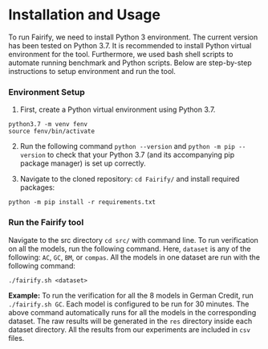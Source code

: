 # Installation and Usage

To run Fairify, we need to install Python 3 environment. The current version has been tested on Python 3.7. It is recommended to install Python virtual environment for the tool. Furthermore, we used bash shell scripts to automate running benchmark and Python scripts. Below are step-by-step instructions to setup environment and run the tool. 

### Environment Setup

1. First, create a Python virtual environment using Python 3.7.

```
python3.7 -m venv fenv
source fenv/bin/activate
```

2. Run the following command `python --version` and `python -m pip --version` to check that your Python 3.7 (and its accompanying pip package manager) is set up correctly.


3. Navigate to the cloned repository: `cd Fairify/` and install required packages:

```
python -m pip install -r requirements.txt
```

### Run the Fairify tool

Navigate to the src directory `cd src/` with command line. To run verification on all the models, run the following command. Here, `dataset` is any of the following: `AC`, `GC`, `BM`, or `compas`. All the models in one dataset are run with the following command:

```
./fairify.sh <dataset>
```

**Example:** To run the verification for all the 8 models in German Credit, run `./fairify.sh GC`. Each model is configured to be run for 30 minutes. The above command automatically runs for all the models in the corresponding dataset. The raw results will be generated in the `res` directory inside each dataset directory. All the results from our experiments are included in `csv` files.
